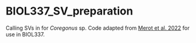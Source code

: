 # BIOL337_SV_preparation
Calling SVs in for *Coregonus* sp. Code adapted from [Merot et al. 2022](https://onlinelibrary.wiley.com/doi/full/10.1111/mec.16468) for use in BIOL337.  
